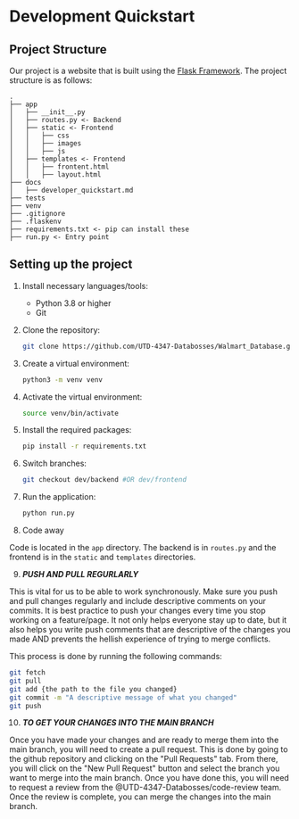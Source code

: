 # Development Quickstart

## Project Structure
Our project is a website that is built using the [Flask Framework](https://flask.palletsprojects.com/en/3.0.x/quickstart/). The project structure is as follows:

```
.
├── app
│   ├── __init__.py
│   ├── routes.py <- Backend
│   ├── static <- Frontend
│   │   ├── css
│   │   ├── images
│   │   ├── js
│   ├── templates <- Frontend
│   │   ├── frontent.html
│   │   ├── layout.html
├── docs
│   ├── developer_quickstart.md
├── tests
├── venv
├── .gitignore
├── .flaskenv
├── requirements.txt <- pip can install these
├── run.py <- Entry point
```

## Setting up the project
1. Install necessary languages/tools:
    - Python 3.8 or higher
    - Git
    
2. Clone the repository:
    ```bash
    git clone https://github.com/UTD-4347-Databosses/Walmart_Database.git
    ```
    
3. Create a virtual environment:
    ```bash
    python3 -m venv venv
    ```
    
4. Activate the virtual environment:
    ```bash
    source venv/bin/activate
    ```
    
5. Install the required packages:
    ```bash
    pip install -r requirements.txt
    ```
    
6. Switch branches:
    ```bash
    git checkout dev/backend #OR dev/frontend
    ```
    
7. Run the application:
    ```bash
    python run.py
    ```
    
8. Code away

Code is located in the `app` directory. The backend is in `routes.py` and the frontend is in the `static` and `templates` directories.

9. *__PUSH AND PULL REGURLARLY__*

This is vital for us to be able to work synchronously. Make sure you push and pull changes regularly and include descriptive comments on your commits. It is best practice to push your changes every time you stop working on a feature/page. It not only helps everyone stay up to date, but it also helps you write push comments that are descriptive of the changes you made AND prevents the hellish experience of trying to merge conflicts.

This process is done by running the following commands:
```bash
git fetch
git pull
git add {the path to the file you changed}
git commit -m "A descriptive message of what you changed"
git push
```

10. *__TO GET YOUR CHANGES INTO THE MAIN BRANCH__*

Once you have made your changes and are ready to merge them into the main branch, you will need to create a pull request. This is done by going to the github repository and clicking on the "Pull Requests" tab. From there, you will click on the "New Pull Request" button and select the branch you want to merge into the main branch. Once you have done this, you will need to request a review from the @UTD-4347-Databosses/code-review team. Once the review is complete, you can merge the changes into the main branch.
